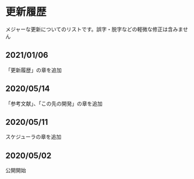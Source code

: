# 更新履歴
メジャーな更新についてのリストです。誤字・脱字などの軽微な修正は含みません

## 2021/01/06
「更新履歴」の章を追加

## 2020/05/14
「参考文献」、「この先の開発」の章を追加

## 2020/05/11
スケジューラの章を追加

## 2020/05/02
公開開始
